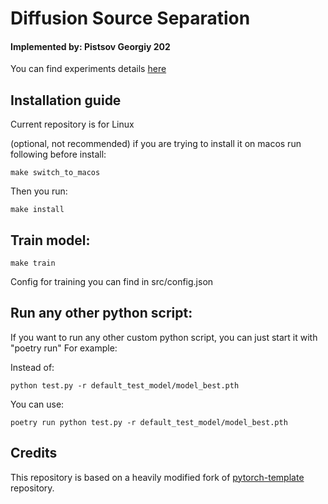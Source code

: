 # Diffusion Source Separation

#### Implemented by: Pistsov Georgiy 202

You can find experiments details [here](https://wandb.ai/goshanice/diffusion_ss_project/overview?workspace=user-goshanice)

## Installation guide

Current repository is for Linux

(optional, not recommended) if you are trying to install it on macos run following before install:
```shell
make switch_to_macos
```

Then you run:

```shell
make install
```


## Train model:

```shell
make train
```
Config for training you can find in src/config.json


## Run any other python script:

If you want to run any other custom python script, you can just start it with "poetry run"
For example:

Instead of:

```shell
python test.py -r default_test_model/model_best.pth
```

You can use:

```shell
poetry run python test.py -r default_test_model/model_best.pth
```


## Credits

This repository is based on a heavily modified fork
of [pytorch-template](https://github.com/victoresque/pytorch-template) repository.